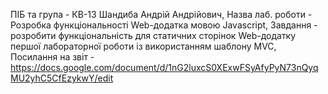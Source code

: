 ПІБ та група - КВ-13 Шандиба Андрій Андрійович, Назва лаб. роботи - Розробка функціональності Web-додатка мовою Javascript, Завдання - розробити функціональність для статичних сторінок Web-додатку першої лабораторної роботи із використанням шаблону MVC, Посилання на звіт - https://docs.google.com/document/d/1nG2luxcS0XExwFSyAfyPyN73nQyqMU2yhC5CfEzykwY/edit
